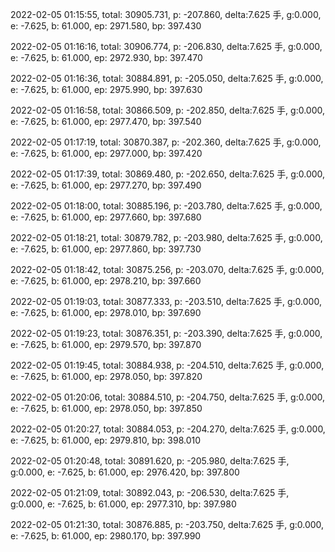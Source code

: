 2022-02-05 01:15:55, total: 30905.731, p: -207.860, delta:7.625 手, g:0.000, e: -7.625, b: 61.000, ep: 2971.580, bp: 397.430

2022-02-05 01:16:16, total: 30906.774, p: -206.830, delta:7.625 手, g:0.000, e: -7.625, b: 61.000, ep: 2972.930, bp: 397.470

2022-02-05 01:16:36, total: 30884.891, p: -205.050, delta:7.625 手, g:0.000, e: -7.625, b: 61.000, ep: 2975.990, bp: 397.630

2022-02-05 01:16:58, total: 30866.509, p: -202.850, delta:7.625 手, g:0.000, e: -7.625, b: 61.000, ep: 2977.470, bp: 397.540

2022-02-05 01:17:19, total: 30870.387, p: -202.360, delta:7.625 手, g:0.000, e: -7.625, b: 61.000, ep: 2977.000, bp: 397.420

2022-02-05 01:17:39, total: 30869.480, p: -202.650, delta:7.625 手, g:0.000, e: -7.625, b: 61.000, ep: 2977.270, bp: 397.490

2022-02-05 01:18:00, total: 30885.196, p: -203.780, delta:7.625 手, g:0.000, e: -7.625, b: 61.000, ep: 2977.660, bp: 397.680

2022-02-05 01:18:21, total: 30879.782, p: -203.980, delta:7.625 手, g:0.000, e: -7.625, b: 61.000, ep: 2977.860, bp: 397.730

2022-02-05 01:18:42, total: 30875.256, p: -203.070, delta:7.625 手, g:0.000, e: -7.625, b: 61.000, ep: 2978.210, bp: 397.660

2022-02-05 01:19:03, total: 30877.333, p: -203.510, delta:7.625 手, g:0.000, e: -7.625, b: 61.000, ep: 2978.010, bp: 397.690

2022-02-05 01:19:23, total: 30876.351, p: -203.390, delta:7.625 手, g:0.000, e: -7.625, b: 61.000, ep: 2979.570, bp: 397.870

2022-02-05 01:19:45, total: 30884.938, p: -204.510, delta:7.625 手, g:0.000, e: -7.625, b: 61.000, ep: 2978.050, bp: 397.820

2022-02-05 01:20:06, total: 30884.510, p: -204.750, delta:7.625 手, g:0.000, e: -7.625, b: 61.000, ep: 2978.050, bp: 397.850

2022-02-05 01:20:27, total: 30884.053, p: -204.270, delta:7.625 手, g:0.000, e: -7.625, b: 61.000, ep: 2979.810, bp: 398.010

2022-02-05 01:20:48, total: 30891.620, p: -205.980, delta:7.625 手, g:0.000, e: -7.625, b: 61.000, ep: 2976.420, bp: 397.800

2022-02-05 01:21:09, total: 30892.043, p: -206.530, delta:7.625 手, g:0.000, e: -7.625, b: 61.000, ep: 2977.310, bp: 397.980

2022-02-05 01:21:30, total: 30876.885, p: -203.750, delta:7.625 手, g:0.000, e: -7.625, b: 61.000, ep: 2980.170, bp: 397.990